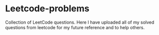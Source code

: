# Leetcode-problems
Collection of LeetCode questions. 
Here I have uploaded all of my solved questions from leetcode for my future reference and to help others. 
